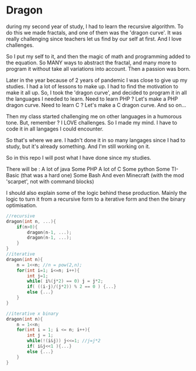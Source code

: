 # Dragon

during my second year of study, I had to learn the recursive algorithm.
To do this we made fractals, and one of them was the 'dragon curve'.
It was really challenging since teachers let us find by our self at first.
And I love challenges.

So I put my self to it, and then the magic of math and programming added to the equation.
So MANY ways to abstract the fractal, and many more to program it without take all variations into account.
Then a passion was born.

Later in the year because of 2 years of pandemic I was close to give up my studies.
I had a lot of lessons to make up.
I had to find the motivation to make it all up.
So, I took the 'dragon curve', and decided to program it in all the languages I needed to learn.
Need to learn PHP ? Let's make a PHP dragon curve.
Need to learn C ? Let's make a C dragon curve.
And so on...

Then my class started challenging me on other languages in a humorous tone.
But, remember ? I LOVE challenges.
So I made my mind. I have to code it in all langages I could encounter.

So that's where we are.
I hadn't done it in so many langages since I had to study, 
but it's already something. And I'm still working on it.

So in this repo I will post what I have done since my studies.

There will be :
A lot of java
Some PHP
A lot of C
Some python
Some TI-Basic (that was a hard one)
Some Bash
And even Minecraft (with the mod 'scarpet', not with command blocks) 

I should also explain some of the logic behind these production.
Mainly the logic to turn it from a recursive form to a iterative form and then the binary optimisation.

```c
//recursive
dragon(int n, ...){
    if(n>0){
        dragon(n-1, ...);
        dragon(n-1, ...);
    }
}
//iterative
dragon(int n){
    n = 1<<n; //n = pow(2,n);
    for(int i=1; i<=n; i++){
        int j=1;
        while( i%(j*2) == 0) j = j*2;
        if( ((i-j)/(j*2)) % 2 == 0 ) {...}
        else {...}
    }
}

//iterative x binary
dragon(int n){
    n = 1<<n;
    for(int i = 1; i <= n; i++){
        int j = 1;
        while(!(i&j)) j<<=1; //j=j*2
        if( i&j<<1 ){...}
        else {...}
    }
}
```
